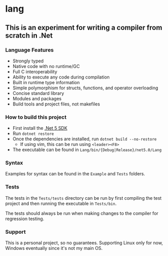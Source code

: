 # lang

## This is an experiment for writing a compiler from scratch in .Net

### Language Features

* Strongly typed
* Native code with no runtime/GC
* Full C interoperability
* Ability to execute any code during compilation
* Built in runtime type information
* Simple polymorphism for structs, functions, and operator overloading
* Concise standard library
* Modules and packages
* Build tools and project files, not makefiles

### How to build this project

* First install the [.Net 5 SDK](https://dotnet.microsoft.com/download)
* Run `dotnet restore`
* Once the dependencies are installed, run `dotnet build --no-restore`
    * If using vim, this can be run using `<leader><F8>`
* The executable can be found in `Lang/bin/{Debug|Release}/net5.0/Lang`

### Syntax

Examples for syntax can be found in the `Example` and `Tests` folders.

### Tests

The tests in the `Tests/tests` directory can be run by first compiling the test project and then running the executable in `Tests/bin`.

The tests should always be run when making changes to the compiler for regression testing.

### Support

This is a personal project, so no guarantees. Supporting Linux only for now, Windows eventually since it's not my main OS.
